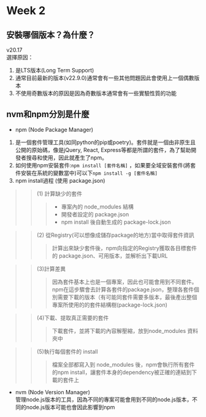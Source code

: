 Week 2
===

## 安裝哪個版本？為什麼？
v20.17  
選擇原因：
1. 是LTS版本(Long Term Support) 
2. 通常目前最新的版本(v22.9.0)通常會有一些其他問題因此會使用上一個偶數版本
3. 不使用奇數版本的原因是因為奇數版本通常會有一些實驗性質的功能

## nvm和npm分別是什麼
* npm (Node Package Manager)  
1. 是一個套件管理工具(如同python的pip或poetry)。套件就是一個由非原生且公開的原始碼，像是jQuery, React, Express等都是所謂的套件，為了幫助開發者搜尋和使用，因此就產生了npm。
2. 如何使用npm安裝套件:```npm install [套件名稱]``` ，如果要全域安裝套件(將套件安裝在系統的變數當中)可以下```npm install -g [套件名稱]```
3. npm install過程 (使用 package.json)  
>>(1) 計算缺少的套件  
>>> + 專案內的 node_modules 結構  
>>> + 開發者設定的 package.json
>>> + npm install 後自動生成的 package-lock.json  

>>(2) 從Registry(可以想像成儲存package的地方)當中取得套件資訊
>>> 計算出來缺少套件後，npm向指定的Registry獲取各目標套件的 package.json、可用版本，並解析出下載URL  

>>(3)計算差異
>>>因為套件基本上也是一個專案，因此也可能會用到不同套件。npm在這步驟會去計算各套件的package.json，整理各套件個別需要下載的版本（有可能同套件需要多版本，最後產出整個專案所使用的的套件結構樹(package-lock.json)   

>>(4)下載、提取真正需要的套件
>>>下載套件，並將下載的內容解壓縮，放到node_modules 資料夾中  

>>(5)執行每個套件的 install
>>>檔案全部都寫入到 node_modules 後，npm會執行所有套件的npm install，讓套件本身的dependency被正確的連結到下載的套件上  
* nvm (Node Version Manager)  
管理node.js版本的工具，因為不同的專案可能會用到不同的node.js版本，不同的node.js版本可能也會因此影響到npm